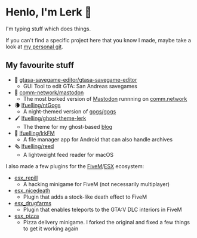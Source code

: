 # Henlo, I'm Lerk 👋

I'm typing stuff which does things.

If you can't find a specific project here that you know I made, maybe take a look at [my personal git](https://git.lrk.sh/lerk).

## My favourite stuff

- 💾  [gtasa-savegame-editor/gtasa-savegame-editor](https://github.com/gtasa-savegame-editor/gtasa-savegame-editor)
  - GUI Tool to edit GTA: San Andreas savegames
- 🐘  [comm-network/mastodon](https://github.com/comm-network/mastodon)
  - The most borked version of [Mastodon](https://github.com/tootsuite/mastodon) runnning on [comm.network](https://comm.network)
- 🌘  [lfuelling/ntGogs](https://github.com/lfuelling/ntGogs)
  - A night-themed version of [gogs/gogs](https://github.com/gogs/gogs)
- 🖌  [lfuelling/ghost-theme-lerk](https://github.com/lfuelling/ghost-theme-lerk)
  - The theme for my ghost-based [blog](https://lerks.blog)
- 📁  [lfuelling/lrkFM](https://github.com/lfuelling/lrkFM)
  - A file manager app for Android that can also handle archives
- 🗞 [lfuelling/reed](https://github.com/lfuelling/reed)
  - A lightweight feed reader for macOS

I also made a few plugins for the [FiveM](https://fivem.net/)/[ESX](https://github.com/topics/esx) ecosystem:
- [esx_repill](https://github.com/lfuelling/esx_redpill)
  - A hacking minigame for FiveM (not necessarily multiplayer)
- [esx_nicedeath](https://github.com/lfuelling/esx_nicedeath)
  - Plugin that adds a stock-like death effect to FiveM
- [esx_drugfarms](https://github.com/lfuelling/esx_drugfarms)
  - Plugin that enables teleports to the GTA:V DLC interiors in FiveM
- [esx_pizza](https://github.com/lfuelling/ESX-Pizza)
  - Pizza delivery minigame. I forked the original and fixed a few things to get it working again
